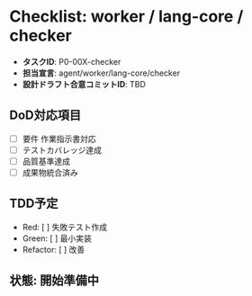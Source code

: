 # Checklist: worker / lang-core / checker

- **タスクID**: P0-00X-checker  
- **担当宣言**: agent/worker/lang-core/checker
- **設計ドラフト合意コミットID**: TBD

## DoD対応項目
- [ ] 要件 作業指示書対応
- [ ] テストカバレッジ達成
- [ ] 品質基準達成
- [ ] 成果物統合済み

## TDD予定
- Red: [ ] 失敗テスト作成
- Green: [ ] 最小実装
- Refactor: [ ] 改善

## 状態: 開始準備中
